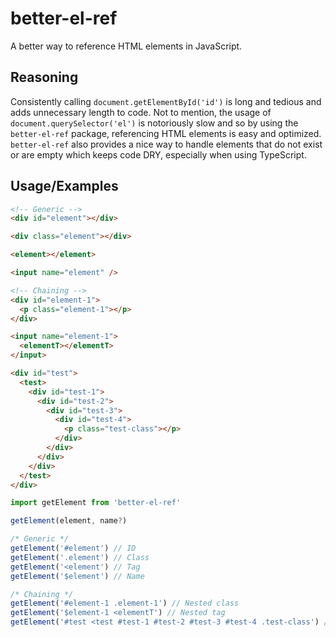 # better-el-ref

A better way to reference HTML elements in JavaScript.

## Reasoning

Consistently calling `document.getElementById('id')` is long and tedious and adds unnecessary length to code. Not to mention, the usage of `document.querySelector('el')` is notoriously slow and so by using the `better-el-ref` package, referencing HTML elements is easy and optimized. `better-el-ref` also provides a nice way to handle elements that do not exist or are empty which keeps code DRY, especially when using TypeScript.

## Usage/Examples

```html
<!-- Generic -->
<div id="element"></div>

<div class="element"></div>

<element></element>

<input name="element" />

<!-- Chaining -->
<div id="element-1">
  <p class="element-1"></p>
</div>

<input name="element-1">
  <elementT></elementT>
</input>

<div id="test">
  <test>
    <div id="test-1">
      <div id="test-2">
        <div id="test-3">
          <div id="test-4">
            <p class="test-class"></p>
          </div>
        </div>
      </div>
    </div>
  </test>
</div>
```

```js
import getElement from 'better-el-ref'

getElement(element, name?)

/* Generic */
getElement('#element') // ID
getElement('.element') // Class
getElement('<element') // Tag
getElement('$element') // Name

/* Chaining */
getElement('#element-1 .element-1') // Nested class
getElement('$element-1 <elementT') // Nested tag
getElement('#test <test #test-1 #test-2 #test-3 #test-4 .test-class') // Nested class
```
